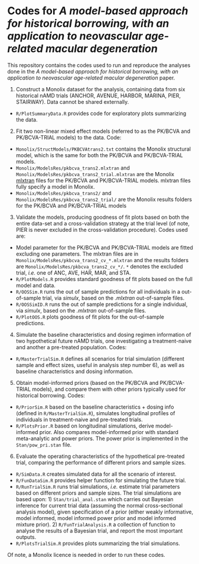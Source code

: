 # Codes for *A model-based approach for historical borrowing, with an application to neovascular age-related macular degeneration*

This repository contains the codes used to run and reproduce the analyses done in the *A model-based approach for historical borrowing, with an application to neovascular age-related macular degeneration* paper. 

1. Construct a Monolix dataset for the analysis, containing data from six historical nAMD trials (ANCHOR, AVENUE, HARBOR, MARINA, PIER, STAIRWAY). Data cannot be shared externally. 
- `R/PlotSummaryData.R` provides code for exploratory plots summarizing the data.
2. Fit two non-linear mixed effect models (referred to as the PK/BCVA and PK/BCVA-TRIAL models) to the data. Code:
- `Monolix/StructModels/PKBCVAtrans2.txt` contains the Monolix structural model, which is the same for both the PK/BCVA and PK/BCVA-TRIAL models.
- `Monolix/ModelsRes/pkbcva_trans2.mlxtran` and `Monolix/ModelsRes/pkbcva_trans2_trial.mlxtran` are the Monolix [mlxtran](https://mlxtran.lixoft.com/) files for the PK/BCVA and PK/BCVA-TRIAL models. mlxtran files fully specify a model in Monolix.
- `Monolix/ModelsRes/pkbcva_trans2/` and `Monolix/ModelsRes/pkbcva_trans2_trial/` are the Monolix results folders for the PK/BCVA and PK/BCVA-TRIAL models
3. Validate the models, producing goodness of fit plots based on both the entire data-set and a cross-validation strategy at the trial level (of note, PIER is never excluded in the cross-validation procedure). Codes used are:
-  Model parameter for the PK/BCVA and PK/BCVA-TRIAL models are fitted excluding one parameters. The mlxtran files are in `Monolix/ModelsRes/pkbcva_trans2_cv_*.mlxtran` and the results folders are `Monolix/ModelsRes/pkbcva_trans2_cv_*/`. `*` denotes the excluded trial, *i.e.* one of ANC, AVE, HAR, MAR, and STA.
- `R/PlotModels.R` provides standard goodness of fit plots based on the full model and data.
- `R/OOSSim.R` runs the out of sample predictions for all individuals in a out-of-sample trial, via *simulx*, based on the *.mlxtran* out-of-sample files.
- `R/OOSSimID.R` runs the out of sample predictions for a single individual, via *simulx*, based on the *.mlxtran* out-of-sample files.
- `R/PlotOOS.R` plots goodness of fit plots for the out-of-sample predictions.
4. Simulate the baseline characteristics and dosing regimen information of two hypothetical future nAMD trials, one investigating a treatment-naive and another a pre-treated population. Codes:
- `R/MasterTrialSim.R` defines all scenarios for trial simulation (different sample and effect sizes, useful in analysis step number 6), as well as baseline characteristics and dosing information.
5. Obtain model-informed priors (based on the PK/BCVA and PK/BCVA-TRIAL models), and compare them with other priors typically used for historical borrowing. Codes:
- `R/PriorSim.R` based on the baseline characteristics + dosing info (defined in `R/MasterTrialSim.R`), simulates longitudinal profiles of individuals in treatment-naive and pre-treated trials.
- `R/PlotsPrior.R` based on longitudinal simulations, derive model-informed prior. Also compares model-informed prior with standard meta-analytic and power priors. The power prior is implemented in the `Stan/pow_pri.stan` file.
6. Evaluate the operating characteristics of the hypothetical pre-treated trial, comparing the performance of different priors and sample sizes.
- `R/SimData.R` creates simulated data for all the scenario of interest.
- `R/FunDataSim.R` provides helper function for simulating the future trial.
- `R/RunTrialSim.R` runs trial simulations, *i.e.* estimate trial parameters based on different priors and sample sizes. The trial simulations are based upon:  1) `Stan/trial_anal.stan` which carries out Bayesian inference for current trial data (assuming the normal cross-sectional analysis model), given specification of a prior (either weakly informative, model informed, model informed power prior and model informed mixture prior). 2) `R/FunTrialAnalysis.R` a collection of function to analyse the results of a Bayesian trial, and report the most important outputs.
- `R/PlotsTrialSim.R` provides plots summarizing the trial simulations.

Of note, a Monolix licence is needed in order to run these codes.
